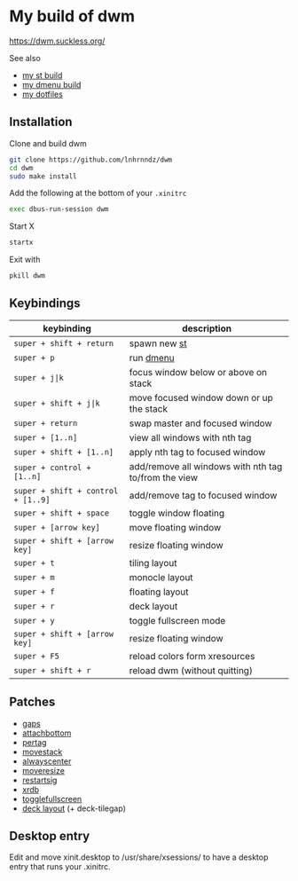 # My build of dwm

https://dwm.suckless.org/

See also
* [my st build](https://github.com/lnhrnndz/st)
* [my dmenu build](https://github.com/lnhrnndz/dmenu)
* [my dotfiles](https://github.com/lnhrnndz/dotfiles)

## Installation
Clone and build dwm
``` bash
git clone https://github.com/lnhrnndz/dwm
cd dwm
sudo make install
```
Add the following at the bottom of your `.xinitrc`
``` bash
exec dbus-run-session dwm
```
Start X
``` bash
startx
```
Exit with
``` bash
pkill dwm
```

## Keybindings

| keybinding                         | description                                          |
| ---------------------------------- | ---------------------------------------------------- |
| `super + shift + return`           | spawn new [st](https://github.com/lnhrnndz/dmenu)    |
| `super + p`                        | run [dmenu](https://github.com/lnhrnndz/dmenu)       |
| `super + j\|k`                     | focus window below or above on stack                 |
| `super + shift + j\|k`             | move focused window down or up the stack             |
| `super + return`                   | swap master and focused window                       |
| `super + [1..n]`                   | view all windows with nth tag                        |
| `super + shift + [1..n]`           | apply nth tag to focused window                      |
| `super + control + [1..n]`         | add/remove all windows with nth tag to/from the view |
| `super + shift + control + [1..9]` | add/remove tag to focused window                     |
| `super + shift + space`            | toggle window floating                               |
| `super + [arrow key]`              | move floating window                                 |
| `super + shift + [arrow key]`      | resize floating window                               |
| `super + t`                        | tiling layout                                        |
| `super + m`                        | monocle layout                                       |
| `super + f`                        | floating layout                                      |
| `super + r`                        | deck layout                                          |
| `super + y`                        | toggle fullscreen mode                               |
| `super + shift + [arrow key]`      | resize floating window                               |
| `super + F5`                       | reload colors form xresources                        |
| `super + shift + r`                | reload dwm (without quitting)                        |

## Patches

* [gaps](https://dwm.suckless.org/patches/gaps/)
* [attachbottom](https://dwm.suckless.org/patches/attachbottom/)
* [pertag](https://dwm.suckless.org/patches/pertag/)
* [movestack](https://dwm.suckless.org/patches/movestack/)
* [alwayscenter](https://dwm.suckless.org/patches/alwayscenter/)
* [moveresize](https://dwm.suckless.org/patches/moveresize/)
* [restartsig](https://dwm.suckless.org/patches/restartsig/)
* [xrdb](https://dwm.suckless.org/patches/xrdb/)
* [togglefullscreen](https://github.com/bakkeby/patches/blob/master/dwm/dwm-togglefullscreen-6.2.diff)
* [deck layout](https://dwm.suckless.org/patches/deck/) (+ deck-tilegap)

## Desktop entry

Edit and move xinit.desktop to /usr/share/xsessions/ to have a desktop entry
that runs your .xinitrc.
